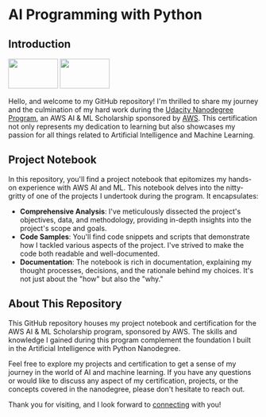 # AI Programming with Python
## Introduction
<p float="right">
<img src="https://eu-images.contentstack.com/v3/assets/blt6b0f74e5591baa03/bltc090fde14c93b9d1/64c2b2a04ab9cc017058241c/Untitled_design_-_2023-07-27T130823.909.png?width=850&auto=webp&quality=95&format=jpg&disable=upscale" width="100" height="60" />
<img src="https://getlogo.net/wp-content/uploads/2023/03/udacity-logo-vector-2023.png" width="100" height="60" />
</p>

Hello, and welcome to my GitHub repository! I'm thrilled to share my journey and the culmination of my hard work during the [Udacity Nanodegree Program][udacity], an AWS AI & ML Scholarship sponsored by [AWS][aws]. This certification not only represents my dedication to learning but also showcases my passion for all things related to Artificial Intelligence and Machine Learning.

## Project Notebook
In this repository, you'll find a project notebook that epitomizes my hands-on experience with AWS AI and ML. This notebook delves into the nitty-gritty of one of the projects I undertook during the program. It encapsulates:

* **Comprehensive Analysis**: I've meticulously dissected the project's objectives, data, and methodology, providing in-depth insights into the project's scope and goals.
* **Code Samples**: You'll find code snippets and scripts that demonstrate how I tackled various aspects of the project. I've strived to make the code both readable and well-documented.
* **Documentation**: The notebook is rich in documentation, explaining my thought processes, decisions, and the rationale behind my choices. It's not just about the "how" but also the "why."

## About This Repository
This GitHub repository houses my project notebook and certification for the AWS AI & ML Scholarship program, sponsored by AWS. The skills and knowledge I gained during this program complement the foundation I built in the Artificial Intelligence with Python Nanodegree.

Feel free to explore my projects and certification to get a sense of my journey in the world of AI and machine learning. If you have any questions or would like to discuss any aspect of my certification, projects, or the concepts covered in the nanodegree, please don't hesitate to reach out.

Thank you for visiting, and I look forward to [connecting][linkedin] with you!






[//]: # (Links)
[aws]: <https://aws.amazon.com/es/machine-learning/scholarship/>
[udacity]: <https://www.udacity.com/course/ai-programming-python-nanodegree--nd089>
[linkedin]: <https://www.linkedin.com/in/gabrielaholzel/>
